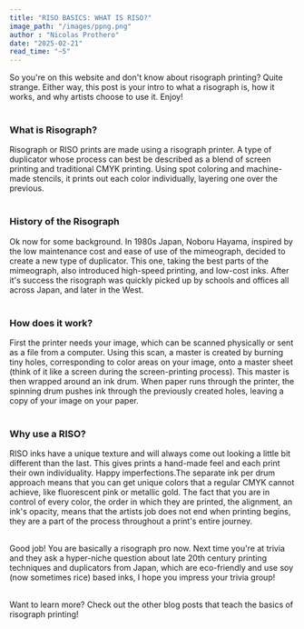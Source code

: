 ```yaml
---
title: "RISO BASICS: WHAT IS RISO?"
image_path: "/images/ppng.png"
author : "Nicolas Prothero"
date: "2025-02-21"
read_time: "~5"
---
```


So you're on this website and don't know about risograph printing? Quite strange. Either way, this post is your intro to what a risograph is, how it works, and why artists choose to use it. Enjoy!
\
&nbsp;

### What is Risograph?
Risograph or RISO prints are made using a risograph printer. A type of duplicator whose process can best be described as a blend of screen printing and traditional CMYK printing. Using spot coloring and machine-made stencils, it prints out each color individually, layering one over the previous.
\
&nbsp;


### History of the Risograph
Ok now for some background. In 1980s Japan, Noboru Hayama, inspired by the low maintenance cost and ease of use of the mimeograph, decided to create a new type of duplicator. This one, taking the best parts of the mimeograph, also introduced high-speed printing, and low-cost inks. After it's success the risograph was quickly picked up by schools and offices all across Japan, and later in the West.
\
&nbsp;

### How does it work?
First the printer needs your image, which can be scanned physically or sent as a file from a computer. Using this scan, a master is created by burning tiny holes, corresponding to color areas on your image, onto a master sheet (think of it like a screen during the screen-printing process). This master is then wrapped around an ink drum. When paper runs through the printer, the spinning drum pushes ink through the previously created holes, leaving a copy of your image on your paper.
\
&nbsp;

### Why use a RISO?
RISO inks have a unique texture and will always come out looking a little bit different than the last. This gives prints a hand-made feel and each print their own individuality. Happy imperfections.The separate ink per drum approach means that you can get unique colors that a regular CMYK cannot achieve, like fluorescent pink or metallic gold. The fact that you are in control of every color, the order in which they are printed, the alignment, an ink's opacity, means that the artists job does not end when printing begins, they are a part of the process throughout a print's entire journey.
\
&nbsp;

Good job! You are basically a risograph pro now. Next time you're at trivia and they ask a hyper-niche question about late 20th century printing techniques and duplicators from Japan, which are eco-friendly and use soy (now sometimes rice) based inks, I hope you impress your trivia group!
\
&nbsp;

Want to learn more? Check out the other blog posts that teach the basics of risograph printing!